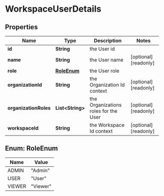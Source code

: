 

# WorkspaceUserDetails


## Properties

Name | Type | Description | Notes
------------ | ------------- | ------------- | -------------
**id** | **String** | the User id | 
**name** | **String** | the User name |  [optional] [readonly]
**role** | [**RoleEnum**](#RoleEnum) | the User role | 
**organizationId** | **String** | the Organization Id context |  [optional] [readonly]
**organizationRoles** | **List&lt;String&gt;** | the Organizations roles for the User |  [optional] [readonly]
**workspaceId** | **String** | the Workspace Id context |  [optional] [readonly]



## Enum: RoleEnum

Name | Value
---- | -----
ADMIN | &quot;Admin&quot;
USER | &quot;User&quot;
VIEWER | &quot;Viewer&quot;




